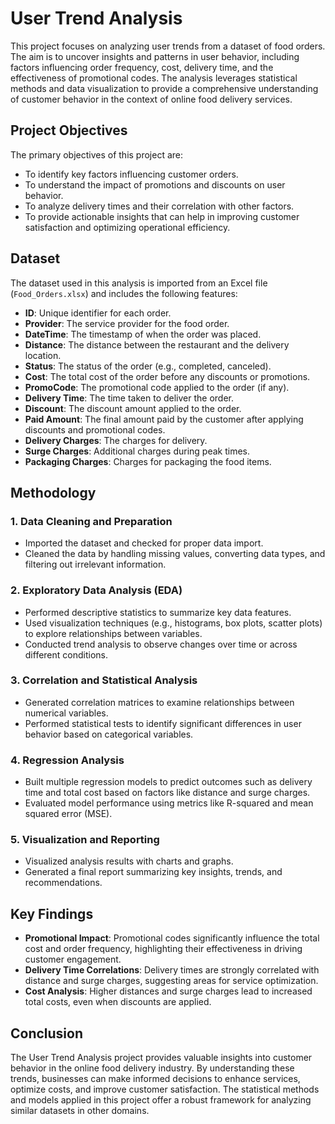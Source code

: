 # User Trend Analysis

This project focuses on analyzing user trends from a dataset of food orders. The aim is to uncover insights and patterns in user behavior, including factors influencing order frequency, cost, delivery time, and the effectiveness of promotional codes. The analysis leverages statistical methods and data visualization to provide a comprehensive understanding of customer behavior in the context of online food delivery services.

## Project Objectives

The primary objectives of this project are:

- To identify key factors influencing customer orders.
- To understand the impact of promotions and discounts on user behavior.
- To analyze delivery times and their correlation with other factors.
- To provide actionable insights that can help in improving customer satisfaction and optimizing operational efficiency.

## Dataset

The dataset used in this analysis is imported from an Excel file (`Food_Orders.xlsx`) and includes the following features:

- **ID**: Unique identifier for each order.
- **Provider**: The service provider for the food order.
- **DateTime**: The timestamp of when the order was placed.
- **Distance**: The distance between the restaurant and the delivery location.
- **Status**: The status of the order (e.g., completed, canceled).
- **Cost**: The total cost of the order before any discounts or promotions.
- **PromoCode**: The promotional code applied to the order (if any).
- **Delivery Time**: The time taken to deliver the order.
- **Discount**: The discount amount applied to the order.
- **Paid Amount**: The final amount paid by the customer after applying discounts and promotional codes.
- **Delivery Charges**: The charges for delivery.
- **Surge Charges**: Additional charges during peak times.
- **Packaging Charges**: Charges for packaging the food items.

## Methodology

### 1. Data Cleaning and Preparation
- Imported the dataset and checked for proper data import.
- Cleaned the data by handling missing values, converting data types, and filtering out irrelevant information.

### 2. Exploratory Data Analysis (EDA)
- Performed descriptive statistics to summarize key data features.
- Used visualization techniques (e.g., histograms, box plots, scatter plots) to explore relationships between variables.
- Conducted trend analysis to observe changes over time or across different conditions.

### 3. Correlation and Statistical Analysis
- Generated correlation matrices to examine relationships between numerical variables.
- Performed statistical tests to identify significant differences in user behavior based on categorical variables.

### 4. Regression Analysis
- Built multiple regression models to predict outcomes such as delivery time and total cost based on factors like distance and surge charges.
- Evaluated model performance using metrics like R-squared and mean squared error (MSE).

### 5. Visualization and Reporting
- Visualized analysis results with charts and graphs.
- Generated a final report summarizing key insights, trends, and recommendations.

## Key Findings

- **Promotional Impact**: Promotional codes significantly influence the total cost and order frequency, highlighting their effectiveness in driving customer engagement.
- **Delivery Time Correlations**: Delivery times are strongly correlated with distance and surge charges, suggesting areas for service optimization.
- **Cost Analysis**: Higher distances and surge charges lead to increased total costs, even when discounts are applied.

## Conclusion

The User Trend Analysis project provides valuable insights into customer behavior in the online food delivery industry. By understanding these trends, businesses can make informed decisions to enhance services, optimize costs, and improve customer satisfaction. The statistical methods and models applied in this project offer a robust framework for analyzing similar datasets in other domains.
